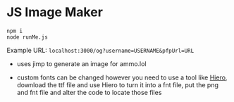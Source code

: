 # JS Image Maker

`npm i`
<br>
`node runMe.js`

Example URL: `localhost:3000/og?username=USERNAME&pfpUrl=URL`

- uses jimp to generate an image for ammo.lol

- custom fonts can be changed however you need to use a tool like <a href="https://libgdx.com/wiki/tools/hiero">Hiero</a>, download the ttf file and use Hiero to turn it into a fnt file, put the png and fnt file and alter the code to locate those files
